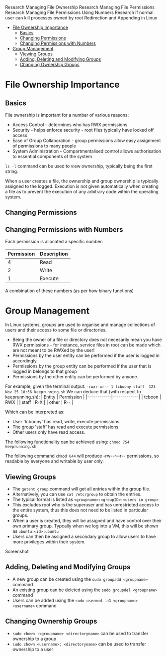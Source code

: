 Research Managing File Ownership
Research Managing File Permissions
Research Managing File Permissions Using Numbers
Research if normal user can kill processes owned by root
Redirection and Appending in Linux


- [File Ownership Importance](#file-ownership-importance)
  - [Basics](#basics)
  - [Changing Permissions](#changing-permissions)
  - [Changing Permissions with Numbers](#changing-permissions-with-numbers)
- [Group Management](#group-management)
  - [Viewing Groups](#viewing-groups)
  - [Adding, Deleting and Modifying Groups](#adding-deleting-and-modifying-groups)
  - [Changing Ownership Groups](#changing-ownership-groups)


# File Ownership Importance
## Basics

File ownership is important for a number of various reasons:
* Access Control - determines who has RWX permissions
* Security - helps enforce security - root files typically have locked off access
* Ease of Group Collaboration - group permissions allow easy assignment of permissions to many people
* System Administration - Compartmentalised control allows authorisation to essential components of the system

```ls -l``` command can be used to view ownership, typically being the first string.

When a user creates a file, the ownership and group ownership is typically assigned to the logged.
Execution is not given automatically when creating a file as to prevent the execution of any arbitrary code within the operating system.

## Changing Permissions


## Changing Permissions with Numbers
Each permission is allocated a specific number:

| Permission | Description |
|------------|-------------|
| 4          | Read        |
| 2          | Write       |
| 1          | Execute     |

A combination of these numbers (as per how binary functions) 


# Group Management

In Linux systems, groups are used to organise and manage collections of users and their access to some file or directories.
* Being the owner of a file or directory does not necesarily mean you have RWX permissions - for instance, service files in root can be made which are not meant to be RWXed by the user!
* Permissions by the user entity can be performed if the user is logged in accordingly
* Permissions by the group entity can be performed if the user that is logged in belongs to that group
* Permissions by the other entity can be performed by anyone.
  
For example, given the terminal output:
```-rwxr-xr-- 1 tcboony staff  123 Nov 25 18:36 keeprunning.sh```
We can deduce that (with respect to keeprunning.sh): 
| Entity     | Permission  |
|------------|-------------|
| tcboon     | RWX         |
| staff      | R-X         |
| other      | R--         |

Which can be interpreted as:
* User 'tcboony' has read, write, execute permissions
* The group 'staff' has read and execute permissions
* Other users only have read access.

The following functionality can be achieved using:
```chmod 754 keeprunning.sh```

The following command ```chmod 644``` will produce -rw--r--r-- permissions, so readable by everyone and writable by user only.

## Viewing Groups
* The ```getent group``` command will get all entries within the group file.
* Alternatively, you can use ```cat /etc/group``` to obtain the entries.
* The typical format is listed as ```<groupname>:<groupID>:<users in group>```
* This excludes root who is the superuser and has unrestricted access to the entire system, thus this does not need to be listed in particular groups.
* When a user is created, they will be assigned and have control over their own primary group. Typcally when we log into a VM, this will be shown as ```ubuntu:<id>:ubuntu```
* Users can then be assigned a secondary group to allow users to have more privileges within their system.

Screenshot

## Adding, Deleting and Modifying Groups
* A new group can be created using the ```sudo groupadd <groupname>``` command
* An existing group can be deleted using the ```sudo groupdel <groupname>``` command
* Users can be added using the ```sudo usermod -aG <groupname> <username>``` command

## Changing Ownership Groups
* ```sudo chown :<groupname> <directoryname>``` can be used to transfer ownership to a group
* ```sudo chown <username>: <directoryname>``` can be used to transfer ownership to a user


